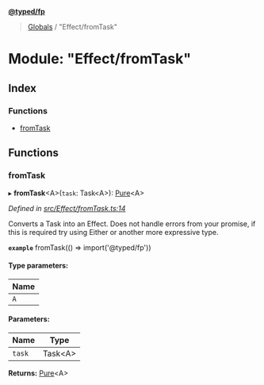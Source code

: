 **[@typed/fp](../README.md)**

> [Globals](../globals.md) / "Effect/fromTask"

# Module: "Effect/fromTask"

## Index

### Functions

* [fromTask](_effect_fromtask_.md#fromtask)

## Functions

### fromTask

▸ **fromTask**\<A>(`task`: Task\<A>): [Pure](_effect_effect_.md#pure)\<A>

*Defined in [src/Effect/fromTask.ts:14](https://github.com/TylorS/typed-fp/blob/6ccb290/src/Effect/fromTask.ts#L14)*

Converts a Task into an Effect. Does not handle errors from your promise, if this is required
try using Either or another more expressive type.

**`example`** 
fromTask(() => import('@typed/fp'))

#### Type parameters:

Name |
------ |
`A` |

#### Parameters:

Name | Type |
------ | ------ |
`task` | Task\<A> |

**Returns:** [Pure](_effect_effect_.md#pure)\<A>
